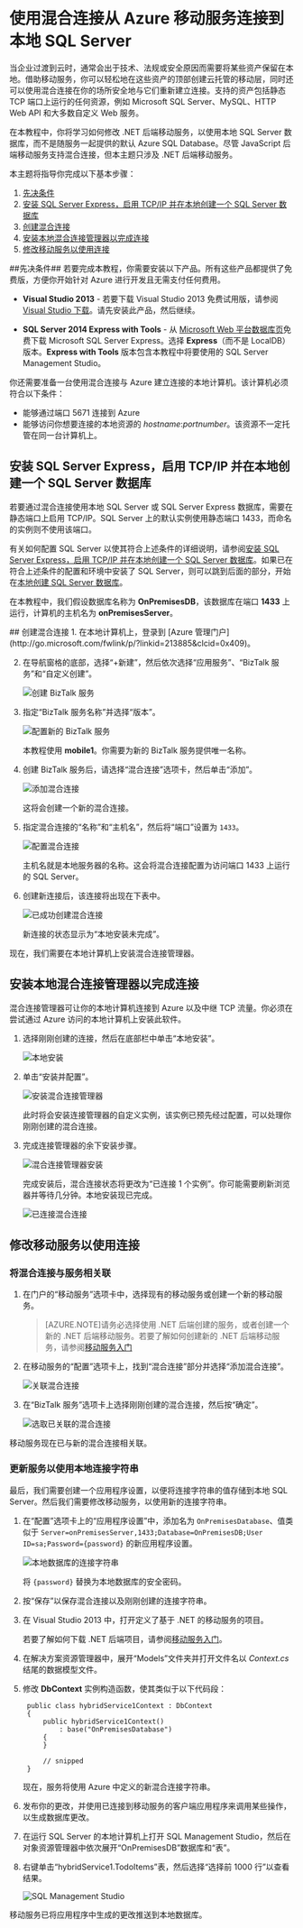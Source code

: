 <properties 
	pageTitle="使用混合连接从 Azure 移动服务连接到本地 SQL Server - Azure 移动服务" 
	description="了解如何使用混合连接从 Azure 移动服务连接到本地 SQL Server" 
	services="mobile-services" 
	documentationCenter="" 
	authors="ggailey777" 
	manager="dwrede" 
	editor="mollybos"/>

<tags 
	ms.service="mobile-services" 
	ms.date="04/24/2015" 
	wacn.date="06/26/2015"/>

  
# 使用混合连接从 Azure 移动服务连接到本地 SQL Server 

当企业过渡到云时，通常会出于技术、法规或安全原因而需要将某些资产保留在本地。借助移动服务，你可以轻松地在这些资产的顶部创建云托管的移动层，同时还可以使用混合连接在你的场所安全地与它们重新建立连接。支持的资产包括静态 TCP 端口上运行的任何资源，例如 Microsoft SQL Server、MySQL、HTTP Web API 和大多数自定义 Web 服务。

在本教程中，你将学习如何修改 .NET 后端移动服务，以使用本地 SQL Server 数据库，而不是随服务一起提供的默认 Azure SQL Database。尽管 JavaScript 后端移动服务支持混合连接，但本主题只涉及 .NET 后端移动服务。

本主题将指导你完成以下基本步骤：

1. [先决条件](#Prerequisites)
2. [安装 SQL Server Express，启用 TCP/IP 并在本地创建一个 SQL Server 数据库](#InstallSQL)
3. [创建混合连接](#CreateHC)
4. [安装本地混合连接管理器以完成连接](#InstallHCM)
5. [修改移动服务以使用连接](#CreateService)

<a name="Prerequisites"></a>
##先决条件##
若要完成本教程，你需要安装以下产品。所有这些产品都提供了免费版，方便你开始针对 Azure 进行开发且无需支付任何费用。

- **Visual Studio 2013** - 若要下载 Visual Studio 2013 免费试用版，请参阅 [Visual Studio 下载](http://www.visualstudio.com/downloads/download-visual-studio-vs)。请先安装此产品，然后继续。

- **SQL Server 2014 Express with Tools** - 从 [Microsoft Web 平台数据库页](http://www.microsoft.com/web/platform/database.aspx)免费下载 Microsoft SQL Server Express。选择 **Express**（而不是 LocalDB）版本。**Express with Tools** 版本包含本教程中将要使用的 SQL Server Management Studio。

你还需要准备一台使用混合连接与 Azure 建立连接的本地计算机。该计算机必须符合以下条件：

- 能够通过端口 5671 连接到 Azure
- 能够访问你想要连接的本地资源的 *hostname*:*portnumber*。该资源不一定托管在同一台计算机上。 

<a name="InstallSQL"></a>
## 安装 SQL Server Express，启用 TCP/IP 并在本地创建一个 SQL Server 数据库

若要通过混合连接使用本地 SQL Server 或 SQL Server Express 数据库，需要在静态端口上启用 TCP/IP。SQL Server 上的默认实例使用静态端口 1433，而命名的实例则不使用该端口。

有关如何配置 SQL Server 以使其符合上述条件的详细说明，请参阅[安装 SQL Server Express，启用 TCP/IP 并在本地创建一个 SQL Server 数据库](web-sites-hybrid-connection-connect-on-premises-sql-server#InstallSQL)。如果已在符合上述条件的配置和环境中安装了 SQL Server，则可以跳到后面的部分，开始在[本地创建 SQL Server 数据库](web-sites-hybrid-connection-connect-on-premises-sql-server#CreateSQLDB)。

在本教程中，我们假设数据库名称为 **OnPremisesDB**，该数据库在端口 **1433** 上运行，计算机的主机名为 **onPremisesServer**。

<a name="CreateHC">
## 创建混合连接
1. 在本地计算机上，登录到 [Azure 管理门户](http://go.microsoft.com/fwlink/p/?linkid=213885&clcid=0x409)。

2. 在导航窗格的底部，选择“+新建”，然后依次选择“应用服务”、“BizTalk 服务”和“自定义创建”。

	![创建 BizTalk 服务][CreateBTS]

3. 指定“BizTalk 服务名称”并选择“版本”。

	![配置新的 BizTalk 服务][ConfigureBTS]

	本教程使用 **mobile1**。你需要为新的 BizTalk 服务提供唯一名称。

4. 创建 BizTalk 服务后，请选择“混合连接”选项卡，然后单击“添加”。

	![添加混合连接][AddHC]

	这将会创建一个新的混合连接。

5. 指定混合连接的“名称”和“主机名”，然后将“端口”设置为 `1433`。
  
	![配置混合连接][ConfigureHC]

	主机名就是本地服务器的名称。这会将混合连接配置为访问端口 1433 上运行的 SQL Server。

6. 创建新连接后，该连接将出现在下表中。
 
	![已成功创建混合连接][HCCreated]
	
	新连接的状态显示为“本地安装未完成”。

现在，我们需要在本地计算机上安装混合连接管理器。

<a name="InstallHCM"></a>
## 安装本地混合连接管理器以完成连接

混合连接管理器可让你的本地计算机连接到 Azure 以及中继 TCP 流量。你必须在尝试通过 Azure 访问的本地计算机上安装此软件。

1. 选择刚刚创建的连接，然后在底部栏中单击“本地安装”。

	![本地安装][DownloadHCM]

4. 单击“安装并配置”。

	![安装混合连接管理器][InstallHCM]

	此时将会安装连接管理器的自定义实例，该实例已预先经过配置，可以处理你刚刚创建的混合连接。

3. 完成连接管理器的余下安装步骤。

	![混合连接管理器安装][HCMSetup]

	完成安装后，混合连接状态将更改为“已连接 1 个实例”。你可能需要刷新浏览器并等待几分钟。本地安装现已完成。

	![已连接混合连接][HCConnected]

<a name="CreateService"></a>
## 修改移动服务以使用连接
### 将混合连接与服务相关联
1. 在门户的“移动服务”选项卡中，选择现有的移动服务或创建一个新的移动服务。 

	>[AZURE.NOTE]请务必选择使用 .NET 后端创建的服务，或者创建一个新的 .NET 后端移动服务。若要了解如何创建新的 .NET 后端移动服务，请参阅[移动服务入门](mobile-services-dotnet-backend-windows-store-dotnet-get-started)

2. 在移动服务的“配置”选项卡上，找到“混合连接”部分并选择“添加混合连接”。

	![关联混合连接][AssociateHC]

3. 在“BizTalk 服务”选项卡上选择刚刚创建的混合连接，然后按“确定”。

	![选取已关联的混合连接][PickHC]

移动服务现在已与新的混合连接相关联。

### 更新服务以使用本地连接字符串
最后，我们需要创建一个应用程序设置，以便将连接字符串的值存储到本地 SQL Server。然后我们需要修改移动服务，以使用新的连接字符串。

1. 在“配置”选项卡上的“应用程序设置”中，添加名为 `OnPremisesDatabase`、值类似于 `Server=onPremisesServer,1433;Database=OnPremisesDB;User ID=sa;Password={password}` 的新应用程序设置。

	![本地数据库的连接字符串][ConnectionString]

	将 `{password}` 替换为本地数据库的安全密码。

2. 按“保存”以保存混合连接以及刚刚创建的连接字符串。

3. 在 Visual Studio 2013 中，打开定义了基于 .NET 的移动服务的项目。

	若要了解如何下载 .NET 后端项目，请参阅[移动服务入门](mobile-services-dotnet-backend-windows-store-dotnet-get-started)。
 
4. 在解决方案资源管理器中，展开“Models”文件夹并打开文件名以 *Context.cs* 结尾的数据模型文件。

6. 修改 **DbContext** 实例构造函数，使其类似于以下代码段：

        public class hybridService1Context : DbContext
        {
            public hybridService1Context()
                : base("OnPremisesDatabase")
            {
            }
        
            // snipped
        }

	现在，服务将使用 Azure 中定义的新混合连接字符串。

5. 发布你的更改，并使用已连接到移动服务的客户端应用程序来调用某些操作，以生成数据库更改。

6. 在运行 SQL Server 的本地计算机上打开 SQL Management Studio，然后在对象资源管理器中依次展开“OnPremisesDB”数据库和“表”。

9. 右键单击“hybridService1.TodoItems”表，然后选择“选择前 1000 行”以查看结果。

	![SQL Management Studio][SMS]

移动服务已将应用程序中生成的更改推送到本地数据库。



<!-- IMAGES -->

[CreateBTS]: ./media/mobile-services-dotnet-backend-hybrid-connections-get-started/1.png
[ConfigureBTS]: ./media/mobile-services-dotnet-backend-hybrid-connections-get-started/2.png
[AddHC]: ./media/mobile-services-dotnet-backend-hybrid-connections-get-started/3.png
[ConfigureHC]: ./media/mobile-services-dotnet-backend-hybrid-connections-get-started/4.png
[HCCreated]: ./media/mobile-services-dotnet-backend-hybrid-connections-get-started/5.png
[InstallHCM]: ./media/mobile-services-dotnet-backend-hybrid-connections-get-started/6.png
[HCMSetup]: ./media/mobile-services-dotnet-backend-hybrid-connections-get-started/7.png
[HCConnected]: ./media/mobile-services-dotnet-backend-hybrid-connections-get-started/8.png
[AssociateHC]: ./media/mobile-services-dotnet-backend-hybrid-connections-get-started/9.png
[PickHC]: ./media/mobile-services-dotnet-backend-hybrid-connections-get-started/10.png
[ConnectionString]: ./media/mobile-services-dotnet-backend-hybrid-connections-get-started/11.png
[SMS]: ./media/mobile-services-dotnet-backend-hybrid-connections-get-started/12.png
[DownloadHCM]: ./media/mobile-services-dotnet-backend-hybrid-connections-get-started/5-1.png

<!---HONumber=61-->